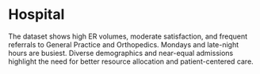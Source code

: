 # Hospital
The dataset shows high ER volumes, moderate satisfaction, and frequent referrals to General Practice and Orthopedics. Mondays and late-night hours are busiest. Diverse demographics and near-equal admissions highlight the need for better resource allocation and patient-centered care.
